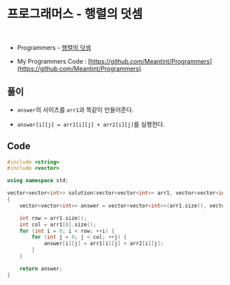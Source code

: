 # 프로그래머스 - 행렬의 덧셈

&nbsp;

- Programmers - [행렬의 덧셈](https://programmers.co.kr/learn/courses/30/lessons/12950)

- My Programmers Code : [https://github.com/Meantint/Programmers](https://github.com/Meantint/Programmers)

## 풀이

- `answer`의 사이즈를 `arr1`과 똑같이 만들어준다.

- `answer[i][j] = arr1[i][j] + arr2[i][j]`를 실행한다.

## Code

```cpp
#include <string>
#include <vector>

using namespace std;

vector<vector<int>> solution(vector<vector<int>> arr1, vector<vector<int>> arr2)
{
    vector<vector<int>> answer = vector<vector<int>>(arr1.size(), vector<int>(arr1[0].size()));

    int row = arr1.size();
    int col = arr1[0].size();
    for (int i = 0; i < row; ++i) {
        for (int j = 0; j < col; ++j) {
            answer[i][j] = arr1[i][j] + arr2[i][j];
        }
    }

    return answer;
}
```
